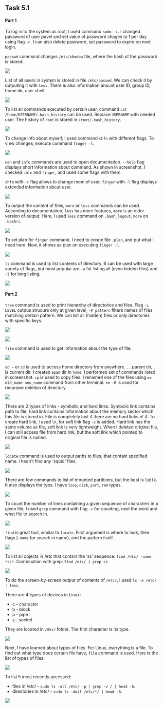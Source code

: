 ## Task 5.1

#### Part 1

To log in to the system as root, I used command `sudo -i`.
I changed password of user pavel and set value of password chages to 1 per day using flag `-n`. I can also delete password, set password to expire on next login.

`passwd` command changes `/etc/shadow` file, where the hash of the password is stored. 

<p><img src="./screenshots/pass.png"></p>

List of all users in system is stored in file `/etc/passwd`. We can check it by outputing it with `less`. There is also information anount user ID, group ID, home dir, user shell.

<p><img src="./screenshots/users_list.png"></p>

To list all commands executed by certain user, command 
`cat /home/USERNAME/.bash_history` can be used. Replace `USERNAME` with needed user. The history of `root` is stored in `/root/.bash_history`. 

<p><img src="./screenshots/users_commands.png"></p>

To change info about myself, I used command `chfn` with different flags.
To view changes, execute command `finger -l`.

<p><img src="./screenshots/change_info.png"></p>

`man` and `info` commands are used to open documentation. `--help` flag displays short information about command.
As shown in screenshot, I checked `chfn` and `finger`, and used some flags with them.

`chfn` with `-r` flag allows to change room of user.
`finger` with `-l` flag displays extended information about user.

<p><img src="./screenshots/man_help.png"></p>

To output the content of files, `more` or `less` commands can be used.
According to documentation, `less` has more features, `more` is an older version of output.
Here, I used `less` command on `.bash_logout`, `more` on `.bashrc`.

<p><img src="./screenshots/more_less.png"></p>

To set plan for `finger` command, I need to create file `.plan`, and put what I need here.
Now, it shows as plan on executing `finger -l`.

<p><img src="./screenshots/plan.png"></p>

`ls` command is used to list contents of directory. 
It can be used with large variety of flags, but most popular are `-a` fot listing all (even hidden files) and `-l` for long listing.

<p><img src="./screenshots/ls.png"></p>

#### Part 2

`tree` command is used to print hierarchy of directories and files.
Flag `-L LEVEL` outpus strucure only at given level, `-P pattern` filters names of files matching certain pattern.
We can list all (hidden) files or only directories with specific keys.

<p><img src="./screenshots/tree1.png"></p>

<p><img src="./screenshots/tree2.png"></p>

`file` command is used to get information about the type of file.

<p><img src="./screenshots/ext.png"></p>

`cd ~` or `cd` is used to access home directory from anywhere. `..` parent dir, `.` is current dir.
I created `epam` dir in `home`. I performed set of commands listed in screenshot. `cp` is used to copy files.
I renamed one of the files using `mv old_name new_name` command from other terminal.
`rm -R` is used for recursive deletion of directory.

<p><img src="./screenshots/epam_dir.png"></p>

There are 2 types of links - symbolic and hard links. Symbolic link contains path to file, 
hard link contains information about the memory sector which this file is stored in.
File is completely lost if there are no hard links of it.
To create hard link, I used `ln`, for soft link flag `-s` is added.
Hard link has the same volume as file, soft link is very lightweight.
When I deleted original file, I can still access file from hard link, 
but the soft link which pointed to original file is ruined.

<p><img src="./screenshots/links.png"></p>

`locate` command is used to output paths to files, that contain specified name.
I hadn't find any 'squid' files.

<p><img src="./screenshots/locate.png"></p>

There are few commands to list of mounted partitions, but the best is `lsblk`.
It also displays the type. I have `loop`, `disk`, `part`, `rom` types.

<p><img src="./screenshots/partitions.png"></p>

To count the number of lines containing a given sequence of characters in a given file,
I used `grep` command with flag `-c` for counting, next the word and what file to search in.

<p><img src="./screenshots/num_of_lines.png"></p>

`find` is great tool, similar to `locate`. First argument is where to look, then flags (`-name`
for search in name), and the pattern itself.

<p><img src="./screenshots/find.png"></p>

To list all objects in /etc that contain the 'ss' sequence: `find /etc/ -name *ss*`.
Combination with grep: `find /etc/ | grep ss`

<p><img src="./screenshots/find_grep.png"></p>

To do the screen-by-screen output of contents of `/etc/`, I used `ls -a /etc/ | less`.

There are 4 types of devices in Linux:

* c - character
* b - block
* p - pipe
* s - socket

They are located in `/dev/` folder. The first character is its type.

<p><img src="./screenshots/dev.png"></p>

Next, I have learned about types of files. For Linux, everything is a file.
To find out what type does certain file have, `file` command is used.
Here is the list of types of files:

<p><img src="./screenshots/file_types.png"></p>

To list 5 most recently accessed:

* files in /etc/ - `sudo ls -utl /etc/ -p | grep -v / | head -6`.
* directories in /etc/ -  `sudo ls -dutl /etc/*/ | head -5`.

<p><img src="./screenshots/last5.png"></p>